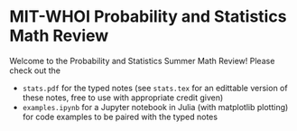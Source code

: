 # MIT-WHOI Probability and Statistics Math Review 
Welcome to the Probability and Statistics Summer Math Review! Please check out the 
- `stats.pdf` for the typed notes (see `stats.tex` for an edittable version of these notes, free to use with appropriate credit given) 
- `examples.ipynb` for a Jupyter notebook in Julia (with matplotlib plotting) for code examples to be paired with the typed notes 
